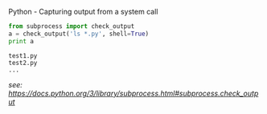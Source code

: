 Python - Capturing output from a system call

```python
from subprocess import check_output
a = check_output('ls *.py', shell=True)
print a
```

```text
test1.py
test2.py
...
```

_see: https://docs.python.org/3/library/subprocess.html#subprocess.check_output_
